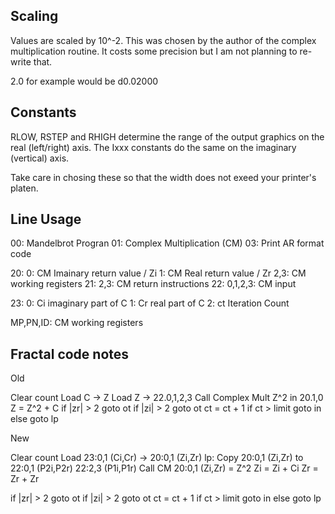 ## Scaling

Values are scaled by 10^-2. This was chosen by the author of
the complex multiplication routine. It costs some precision
but I am not planning to re-write that.

2.0 for example would be d0.02000

## Constants

RLOW, RSTEP and RHIGH determine the range of the output graphics on the real (left/right) axis. The Ixxx constants do the same on the imaginary (vertical) axis.

Take care in chosing these so that the width does not exeed your printer's platen.

## Line Usage

00: Mandelbrot Progran
01: Complex Multiplication (CM)
03: Print AR format code

20:
    0:          CM Imainary return value / Zi
    1:          CM Real return value / Zr
    2,3:        CM working registers
21:
    2,3:        CM return instructions
22:
    0,1,2,3:    CM input

23:
    0:          Ci imaginary part of C
    1:          Cr real part of C
    2:          ct Iteration Count

MP,PN,ID:       CM working registers

## Fractal code notes

Old

Clear count
Load C -> Z
Load Z -> 22.0,1,2,3
Call Complex Mult
    Z^2 in 20.1,0
Z = Z^2 + C
if |zr| > 2 goto ot
if |zi| > 2 goto ot
ct = ct + 1
if ct > limit goto in
else goto lp

New

Clear count
Load 23:0,1 (Ci,Cr) -> 20:0,1 (Zi,Zr)
lp:
Copy 20:0,1 (Zi,Zr) to
    22:0,1 (P2i,P2r)
    22:2,3 (P1i,P1r)
Call CM
    20:0,1 (Zi,Zr) = Z^2
Zi = Zi + Ci
Zr = Zr + Zr

if |zr| > 2 goto ot
if |zi| > 2 goto ot
ct = ct + 1
if ct > limit goto in
else goto lp